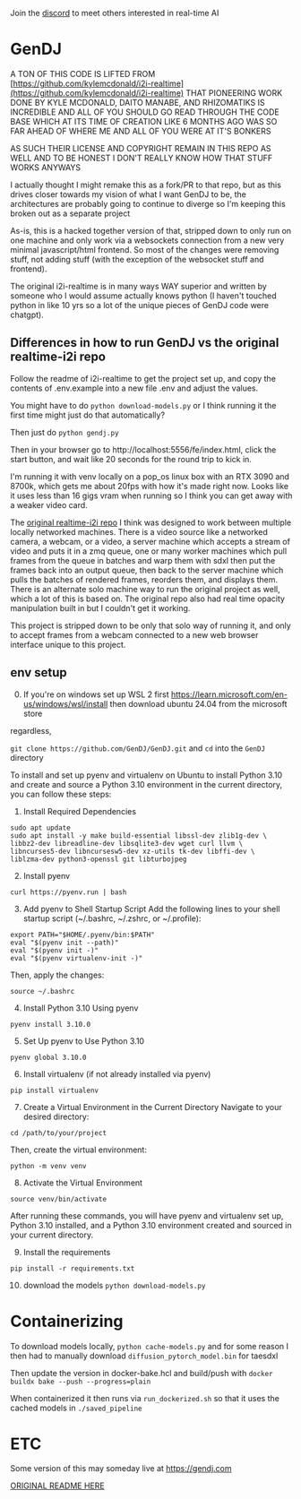 Join the [discord](https://discord.gg/EtE9HFs2) to meet others interested in real-time AI

# GenDJ
A TON OF THIS CODE IS LIFTED FROM [https://github.com/kylemcdonald/i2i-realtime](https://github.com/kylemcdonald/i2i-realtime)
THAT PIONEERING WORK DONE BY KYLE MCDONALD, DAITO MANABE, AND RHIZOMATIKS IS INCREDIBLE AND ALL OF YOU SHOULD GO READ THROUGH THE CODE BASE WHICH AT ITS TIME OF CREATION LIKE 6 MONTHS AGO WAS SO FAR AHEAD OF WHERE ME AND ALL OF YOU WERE AT IT'S BONKERS

AS SUCH THEIR LICENSE AND COPYRIGHT REMAIN IN THIS REPO AS WELL AND TO BE HONEST I DON'T REALLY KNOW HOW THAT STUFF WORKS ANYWAYS

I actually thought I might remake this as a fork/PR to that repo, but as this drives closer towards my vision of what I want GenDJ to be, the architectures are probably going to continue to diverge so I'm keeping this broken out as a separate project

As-is, this is a hacked together version of that, stripped down to only run on one machine and only work via a websockets connection from a new very minimal javascript/html frontend. So most of the changes were removing stuff, not adding stuff (with the exception of the websocket stuff and frontend).

The original i2i-realtime is in many ways WAY superior and written by someone who I would assume actually knows python (I haven't touched python in like 10 yrs so a lot of the unique pieces of GenDJ code were chatgpt).

## Differences in how to run GenDJ vs the original realtime-i2i repo


Follow the readme of i2i-realtime to get the project set up, and copy the contents of .env.example into a new file .env and adjust the values. 

You might have to do `python download-models.py` or I think running it the first time might just do that automatically?

Then just do `python gendj.py`

Then in your browser go to http://localhost:5556/fe/index.html, click the start button, and wait like 20 seconds for the round trip to kick in.

I'm running it with venv locally on a pop_os linux box with an RTX 3090 and 8700k, which gets me about 20fps with how it's made right now. Looks like it uses less than 16 gigs vram when running so I think you can get away with a weaker video card.

The [original realtime-i2i repo](https://github.com/kylemcdonald/i2i-realtime) I think was designed to work between multiple locally networked machines. There is a video source like a networked camera, a webcam, or a video, a server machine which accepts a stream of video and puts it in a zmq queue, one or many worker machines which pull frames from the queue in batches and warp them with sdxl then put the frames back into an output queue, then back to the server machine which pulls the batches of rendered frames, reorders them, and displays them. There is an alternate solo machine way to run the original project as well, which a lot of this is based on. The original repo also had real time opacity manipulation built in but I couldn't get it working.

This project is stripped down to be only that solo way of running it, and only to accept frames from a webcam connected to a new web browser interface unique to this project.

## env setup
0. If you're on windows set up WSL 2 first https://learn.microsoft.com/en-us/windows/wsl/install then download ubuntu 24.04 from the microsoft store

regardless,

`git clone https://github.com/GenDJ/GenDJ.git` 
and `cd` into the `GenDJ` directory

To install and set up pyenv and virtualenv on Ubuntu to install Python 3.10 and create and source a Python 3.10 environment in the current directory, you can follow these steps:

1. Install Required Dependencies

```
sudo apt update
sudo apt install -y make build-essential libssl-dev zlib1g-dev \
libbz2-dev libreadline-dev libsqlite3-dev wget curl llvm \
libncurses5-dev libncursesw5-dev xz-utils tk-dev libffi-dev \
liblzma-dev python3-openssl git libturbojpeg
```
2. Install pyenv
```
curl https://pyenv.run | bash
```
3. Add pyenv to Shell Startup Script
Add the following lines to your shell startup script (~/.bashrc, ~/.zshrc, or ~/.profile):
```
export PATH="$HOME/.pyenv/bin:$PATH"
eval "$(pyenv init --path)"
eval "$(pyenv init -)"
eval "$(pyenv virtualenv-init -)"
```
Then, apply the changes:

```
source ~/.bashrc
```
4. Install Python 3.10 Using pyenv
```
pyenv install 3.10.0
```
5. Set Up pyenv to Use Python 3.10
```
pyenv global 3.10.0
```
6. Install virtualenv (if not already installed via pyenv)
```
pip install virtualenv
```
7. Create a Virtual Environment in the Current Directory
Navigate to your desired directory:
```
cd /path/to/your/project
```
Then, create the virtual environment:

```
python -m venv venv
```

8. Activate the Virtual Environment
```
source venv/bin/activate
```
After running these commands, you will have pyenv and virtualenv set up, Python 3.10 installed, and a Python 3.10 environment created and sourced in your current directory.

9. Install the requirements
```
pip install -r requirements.txt
```
10. download the models
`python download-models.py`

# Containerizing

To download models locally, `python cache-models.py` and for some reason I then had to manually download `diffusion_pytorch_model.bin` for taesdxl

Then update the version in docker-bake.hcl and build/push with `docker buildx bake --push --progress=plain`

When containerized it then runs via `run_dockerized.sh` so that it uses the cached models in `./saved_pipeline`

# ETC

Some version of this may someday live at https://gendj.com

[ORIGINAL README HERE](https://github.com/kylemcdonald/i2i-realtime)
